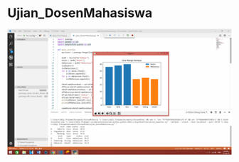 # Ujian_DosenMahasiswa

![alt text](https://github.com/adjippp/Ujian_DosenMahasiswa/blob/master/ScreenshotUjianDosenMahasiswa.png)
